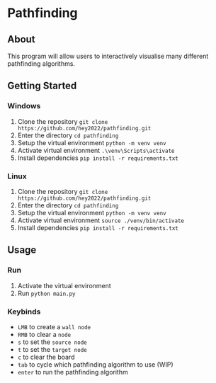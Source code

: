 # Pathfinding

## About

This program will allow users to interactively visualise many different pathfinding algorithms.

## Getting Started

### Windows

1. Clone the repository `git clone https://github.com/hey2022/pathfinding.git`
2. Enter the directory `cd pathfinding`
3. Setup the virtual environment `python -m venv venv`
4. Activate virtual environment `.\venv\Scripts\activate`
5. Install dependencies `pip install -r requirements.txt`

### Linux

1. Clone the repository `git clone https://github.com/hey2022/pathfinding.git`
2. Enter the directory `cd pathfinding`
3. Setup the virtual environment `python -m venv venv`
4. Activate virtual environment `source ./venv/bin/activate`
5. Install dependencies `pip install -r requirements.txt`

## Usage

### Run
1. Activate the virtual environment
2. Run `python main.py` 

### Keybinds
- `LMB` to create a `wall node`
- `RMB` to clear a `node`
- `s` to set the `source node`
- `t` to set the `target node`
- `c` to clear the board
- `tab` to cycle which pathfinding algorithm to use (WIP)
- `enter` to run the pathfinding algorithm

